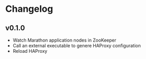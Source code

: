 # Changelog

## v0.1.0

* Watch Marathon application nodes in ZooKeeper
* Call an external executable to genere HAProxy configuration
* Reload HAProxy
